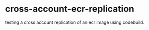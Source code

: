 # cross-account-ecr-replication

testing a cross account replication of an ecr image using codebuild.
